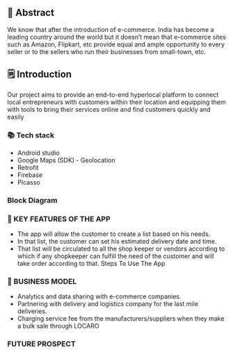 ## 📄 Abstract
 We know that after the introduction of e-commerce. India has become a leading country around the world but it doesn’t mean that e-commerce sites such as Amazon, Flipkart, etc provide equal and ample opportunity to every seller or to the sellers who run their businesses from small-town, etc. 
## 🗒️ Introduction
Our project aims to provide an end-to-end hyperlocal platform to connect local entrepreneurs with customers within their location and equipping them with tools to bring their services online and find customers quickly and easily
### 📚 Tech stack
- Android studio
- Google Maps (SDK) - Geolocation
- Retrofit
- Firebase
- Picasso
###  Block Diagram
### 🔑 KEY FEATURES OF THE APP
- The app will allow the customer to create a list based on his needs.
- In that list, the customer can set his estimated delivery date and time. 
- That list will be circulated to all the shop keeper or vendors according to which if any shopkeeper can fulfill the need of the customer and will take order according to that. 
Steps To Use The App
### 🌈 BUSINESS MODEL
- Analytics and data sharing with e-commerce companies.
- Partnering with delivery and logistics company for the last mile deliveries.
- Charging service fee from the manufacturers/suppliers when they make a bulk sale through LOCARO
### FUTURE PROSPECT
